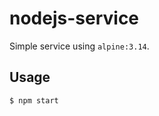 # nodejs-service

Simple service using `alpine:3.14`.

## Usage

```shell
$ npm start
```

  
 


 
